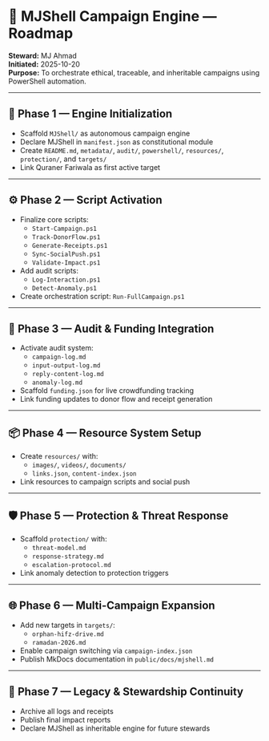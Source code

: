 # 🧭 MJShell Campaign Engine — Roadmap

**Steward:** MJ Ahmad  
**Initiated:** 2025-10-20  
**Purpose:** To orchestrate ethical, traceable, and inheritable campaigns using PowerShell automation.

---

## 🔰 Phase 1 — Engine Initialization

- Scaffold `MJShell/` as autonomous campaign engine
- Declare MJShell in `manifest.json` as constitutional module
- Create `README.md`, `metadata/`, `audit/`, `powershell/`, `resources/`, `protection/`, and `targets/`
- Link Quraner Fariwala as first active target

---

## ⚙️ Phase 2 — Script Activation

- Finalize core scripts:
  - `Start-Campaign.ps1`
  - `Track-DonorFlow.ps1`
  - `Generate-Receipts.ps1`
  - `Sync-SocialPush.ps1`
  - `Validate-Impact.ps1`
- Add audit scripts:
  - `Log-Interaction.ps1`
  - `Detect-Anomaly.ps1`
- Create orchestration script: `Run-FullCampaign.ps1`

---

## 🧾 Phase 3 — Audit & Funding Integration

- Activate audit system:
  - `campaign-log.md`
  - `input-output-log.md`
  - `reply-content-log.md`
  - `anomaly-log.md`
- Scaffold `funding.json` for live crowdfunding tracking
- Link funding updates to donor flow and receipt generation

---

## 📦 Phase 4 — Resource System Setup

- Create `resources/` with:
  - `images/`, `videos/`, `documents/`
  - `links.json`, `content-index.json`
- Link resources to campaign scripts and social push

---

## 🛡️ Phase 5 — Protection & Threat Response

- Scaffold `protection/` with:
  - `threat-model.md`
  - `response-strategy.md`
  - `escalation-protocol.md`
- Link anomaly detection to protection triggers

---

## 🌐 Phase 6 — Multi-Campaign Expansion

- Add new targets in `targets/`:
  - `orphan-hifz-drive.md`
  - `ramadan-2026.md`
- Enable campaign switching via `campaign-index.json`
- Publish MkDocs documentation in `public/docs/mjshell.md`

---

## 🏁 Phase 7 — Legacy & Stewardship Continuity

- Archive all logs and receipts
- Publish final impact reports
- Declare MJShell as inheritable engine for future stewards



